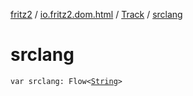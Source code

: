 [fritz2](../../index.md) / [io.fritz2.dom.html](../index.md) / [Track](index.md) / [srclang](./srclang.md)

# srclang

`var srclang: Flow<`[`String`](https://kotlinlang.org/api/latest/jvm/stdlib/kotlin/-string/index.html)`>`